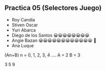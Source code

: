 ## Practica 05 (Selectores Juego)

- Roy Candia
- Stiven Oscar
- Yuri Abarca
- Diego de los Santos 😀😀😀😀😀😀😀😀
- Angie Bazan 😀😀😀😀😀😀😀😀😀😀😀😀 🎉
- Ana Luque

(An+B)
n = 0, 1, 2, 3, 4 ....
A = 2
B = 3

3
5
9